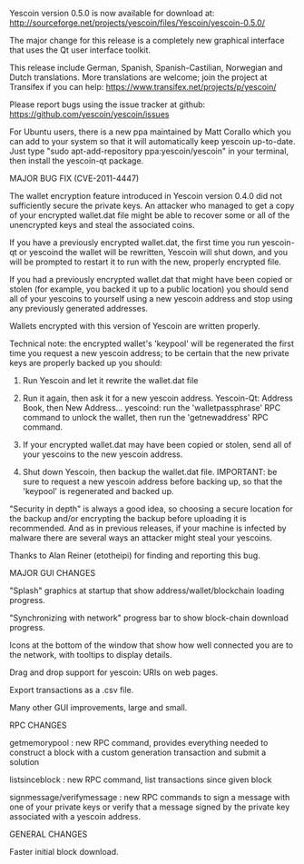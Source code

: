 Yescoin version 0.5.0 is now available for download at:
http://sourceforge.net/projects/yescoin/files/Yescoin/yescoin-0.5.0/

The major change for this release is a completely new graphical interface that uses the Qt user interface toolkit.

This release include German, Spanish, Spanish-Castilian, Norwegian and Dutch translations. More translations are welcome; join the project at Transifex if you can help:
https://www.transifex.net/projects/p/yescoin/

Please report bugs using the issue tracker at github:
https://github.com/yescoin/yescoin/issues

For Ubuntu users, there is a new ppa maintained by Matt Corallo which you can add to your system so that it will automatically keep yescoin up-to-date.  Just type "sudo apt-add-repository ppa:yescoin/yescoin" in your terminal, then install the yescoin-qt package.

MAJOR BUG FIX  (CVE-2011-4447)

The wallet encryption feature introduced in Yescoin version 0.4.0 did not sufficiently secure the private keys. An attacker who
managed to get a copy of your encrypted wallet.dat file might be able to recover some or all of the unencrypted keys and steal the
associated coins.

If you have a previously encrypted wallet.dat, the first time you run yescoin-qt or yescoind the wallet will be rewritten, Yescoin will
shut down, and you will be prompted to restart it to run with the new, properly encrypted file.

If you had a previously encrypted wallet.dat that might have been copied or stolen (for example, you backed it up to a public
location) you should send all of your yescoins to yourself using a new yescoin address and stop using any previously generated addresses.

Wallets encrypted with this version of Yescoin are written properly.

Technical note: the encrypted wallet's 'keypool' will be regenerated the first time you request a new yescoin address; to be certain that the
new private keys are properly backed up you should:

1. Run Yescoin and let it rewrite the wallet.dat file

2. Run it again, then ask it for a new yescoin address.
Yescoin-Qt: Address Book, then New Address...
yescoind: run the 'walletpassphrase' RPC command to unlock the wallet,  then run the 'getnewaddress' RPC command.

3. If your encrypted wallet.dat may have been copied or stolen, send  all of your yescoins to the new yescoin address.

4. Shut down Yescoin, then backup the wallet.dat file.
IMPORTANT: be sure to request a new yescoin address before backing up, so that the 'keypool' is regenerated and backed up.

"Security in depth" is always a good idea, so choosing a secure location for the backup and/or encrypting the backup before uploading it is recommended. And as in previous releases, if your machine is infected by malware there are several ways an attacker might steal your yescoins.

Thanks to Alan Reiner (etotheipi) for finding and reporting this bug.

MAJOR GUI CHANGES

"Splash" graphics at startup that show address/wallet/blockchain loading progress.

"Synchronizing with network" progress bar to show block-chain download progress.

Icons at the bottom of the window that show how well connected you are to the network, with tooltips to display details.

Drag and drop support for yescoin: URIs on web pages.

Export transactions as a .csv file.

Many other GUI improvements, large and small.

RPC CHANGES

getmemorypool : new RPC command, provides everything needed to construct a block with a custom generation transaction and submit a solution

listsinceblock : new RPC command, list transactions since given block

signmessage/verifymessage : new RPC commands to sign a message with one of your private keys or verify that a message signed by the private key associated with a yescoin address.

GENERAL CHANGES

Faster initial block download.
